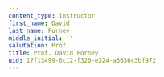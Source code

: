 ```yaml
---
content_type: instructor
first_name: David
last_name: Forney
middle_initial: ''
salutation: Prof.
title: Prof. David Forney
uid: 17f13499-6c12-f320-e324-a5636c3bf972
---
```

